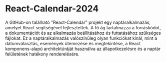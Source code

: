 # React-Calendar-2024

A GitHub-on található "React-Calendar" projekt egy naptáralkalmazás, amelyet React segítségével fejlesztettek. A fő ág tartalmazza a forráskódot, a dokumentációt és az alkalmazás beállításához és futtatásához szükséges fájlokat. Ez a naptáralkalmazás valószínűleg olyan funkciókat kínál, mint a dátumválasztás, események ütemezése és megtekintése, a React komponens-alapú architektúráját használva az állapotkezelésre és a naptár felületének hatékony renderelésére.
